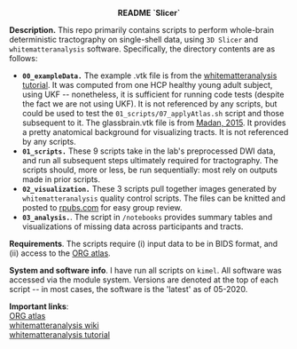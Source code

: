 <p align="center"><b>README `Slicer`</b></p>

__Description.__ This repo primarily contains scripts to perform whole-brain deterministic tractography on single-shell data, using `3D Slicer` and `whitematteranalysis` software. Specifically, the directory contents are as follows:

-  __`00_exampleData.`__ The example .vtk file is from the [whitematteranalysis tutorial](https://github.com/SlicerDMRI/whitematteranalysis/blob/master/doc/subject-specific-tractography-parcellation.md). It was computed from one HCP healthy young adult subject, using UKF -- nonetheless, it is sufficient for running code tests (despite the fact we are not using UKF). It is not referenced by any scripts, but could be used to test the `01_scripts/07_applyAtlas.sh` script and those subsequent to it. The glassbrain.vtk file is from [Madan, 2015](https://www.ncbi.nlm.nih.gov/pmc/articles/PMC4648228/). It provides a pretty anatomical background for visualizing tracts. It is not referenced by any scripts.
-  __`01_scripts.`__ These 9 scripts take in the lab's preprocessed DWI data, and run all subsequent steps ultimately required for tractography. The scripts should, more or less, be run sequentially: most rely on outputs made in prior scripts. 
- __`02_visualization.`__ These 3 scripts pull together images generated by `whitematteranalysis` quality control scripts. The files can be knitted and posted to [rpubs.com](rpubs.com) for easy group review.
- __`03_analysis.`__. The script in `/notebooks` provides summary tables and visualizations of missing data across participants and tracts.

__Requirements__. The scripts require (i) input data to be in BIDS format, and (ii) access to the [ORG atlas](https://github.com/SlicerDMRI/ORG-Atlases). 

__System and software info__. I have run all scripts on `kimel`. All software was accessed via the module system. Versions are denoted at the top of each script -- in most cases, the software is the 'latest' as of 05-2020.

__Important links__:  
[ORG atlas](https://github.com/SlicerDMRI/ORG-Atlases)  
[whitematteranalysis wiki](https://github.com/SlicerDMRI/whitematteranalysis/wiki)  
[whitematteranalysis tutorial](https://github.com/SlicerDMRI/whitematteranalysis/blob/master/doc/subject-specific-tractography-parcellation.md)
